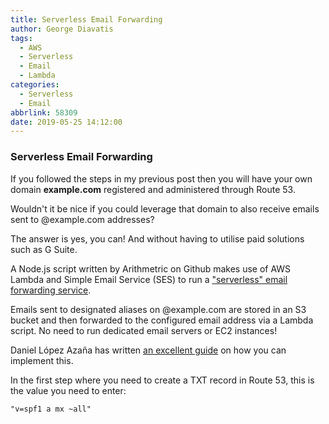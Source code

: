 ```yaml
---
title: Serverless Email Forwarding
author: George Diavatis
tags:
  - AWS
  - Serverless
  - Email
  - Lambda
categories:
  - Serverless
  - Email
abbrlink: 58309
date: 2019-05-25 14:12:00
---
```

### Serverless Email Forwarding ###

If you followed the steps in my previous post then you will have your own domain **example.com** registered and administered through Route 53.

Wouldn't it be nice if you could leverage that domain to also receive emails sent to @example.com addresses?

The answer is yes, you can! And without having to utilise paid solutions such as G Suite.

A Node.js script written by Arithmetric on Github makes use of AWS Lambda and Simple Email Service (SES) to run a ["serverless" email forwarding service](https://github.com/arithmetric/aws-lambda-ses-forwarder).

Emails sent to designated aliases on @example.com are stored in an S3 bucket and then forwarded to the configured email address via a Lambda script. No need to run dedicated email servers or EC2 instances!

Daniel López Azaña has written [an excellent guide](http://www.daniloaz.com/en/use-gmail-with-your-own-domain-for-free-thanks-to-amazon-ses-lambda/) on how you can implement this.

In the first step where you need to create a TXT record in Route 53, this is the value you need to enter:

~~~
"v=spf1 a mx ~all"
~~~
